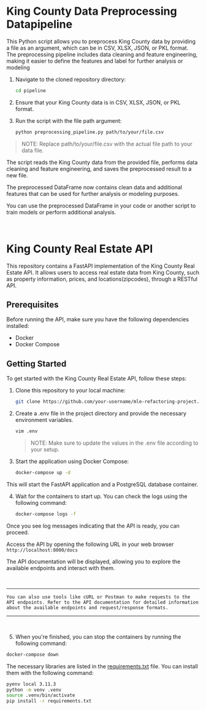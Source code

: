 #  King County Data Preprocessing Datapipeline

This Python script allows you to preprocess King County data by providing a file as an argument, which can be in CSV, XLSX, JSON, or PKL format. The preprocessing pipeline includes data cleaning and feature engineering, making it easier to define the features and label for further analysis or modeling

1. Navigate to the cloned repository directory:
    ```bash
    cd pipeline
    ```

2. Ensure that your King County data is in CSV, XLSX, JSON, or PKL format.


3. Run the script with the file path argument:
    ```bash
    python preprocessing_pipeline.py path/to/your/file.csv
    ````
> NOTE: Replace path/to/your/file.csv with the actual file path to your data file.

The script reads the King County data from the provided file, performs data cleaning and feature engineering, and saves the preprocessed result to a new file.

The preprocessed DataFrame now contains clean data and additional features that can be used for further analysis or modeling purposes.

You can use the preprocessed DataFrame in your code or another script to train models or perform additional analysis.


<br>

# King County Real Estate API

This repository contains a FastAPI implementation of the King County Real Estate API. It allows users to access real estate data from King County, such as property information, prices, and locations(zipcodes), through a RESTful API.

## Prerequisites

Before running the API, make sure you have the following dependencies installed:
- Docker
- Docker Compose

## Getting Started
To get started with the King County Real Estate API, follow these steps:

1. Clone this repository to your local machine:
    ```bash
    git clone https://github.com/your-username/mle-refactoring-project.git
    ```

2. Create a .env file in the project directory and provide the necessary environment variables.
    ```bash
    vim .env
    ```
    >NOTE: Make sure to update the values in the .env file according to your setup.
3. Start the application using Docker Compose:
    ```bash
    docker-compose up -d
    ```
This will start the FastAPI application and a PostgreSQL database container.

4. Wait for the containers to start up. You can check the logs using the following command:
    ```bash
    docker-compose logs -f
    ```
Once you see log messages indicating that the API is ready, you can proceed.

Access the API by opening the following URL in your web browser ```http://localhost:8000/docs```

The API documentation will be displayed, allowing you to explore the available endpoints and interact with them.


<br>

___
```
You can also use tools like cURL or Postman to make requests to the API endpoints. Refer to the API documentation for detailed information about the available endpoints and request/response formats.
```
___

<br>

5. When you're finished, you can stop the containers by running the following command:

```bash
docker-compose down
````

The necessary libraries are listed in the [requirements.txt](./requirements.txt) file. You can install them with the following command:

```bash
pyenv local 3.11.3
python -m venv .venv
source .venv/bin/activate
pip install -r requirements.txt
```
